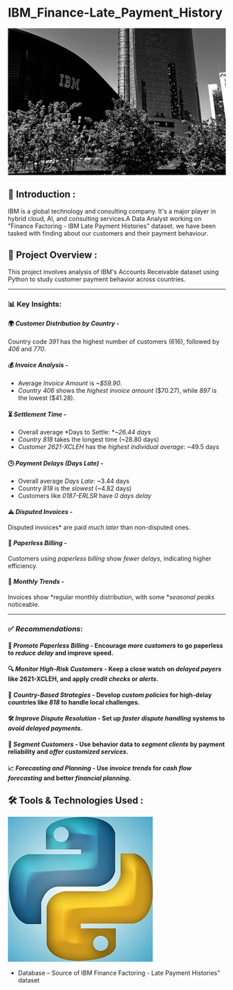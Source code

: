 # IBM_Finance-Late_Payment_History

  <img src="ibm.jpg" width=1000>

## 📌 Introduction :

IBM is a global technology and consulting company. It's a major player in hybrid cloud, AI, and consulting services.A Data Analyst working on "Finance Factoring - IBM Late Payment Histories" dataset. we have been tasked with finding about our customers and their payment behaviour.

## 🎯 Project Overview :
This project involves analysis of IBM's Accounts Receivable dataset using Python to study customer payment behavior across countries.

---

### 📊 Key Insights:

#### 🌍 *Customer Distribution by Country* -
Country code *391* has the highest number of customers (616), followed by *406* and *770*.

#### 💰 *Invoice Analysis* -
* Average *Invoice Amount* is *\~\$59.90*.
* *Country 406* shows the *highest invoice amount* (\$70.27), while *897* is the lowest (\$41.28).

#### ⏳ *Settlement Time* -
* Overall average *Days to Settle: **\~26.44 days*
* *Country 818* takes the longest time (\~28.80 days)
* *Customer 2621-XCLEH* has the *highest individual average*: \~49.5 days

#### 🕒 *Payment Delays (Days Late)* -
* Overall average *Days Late*: \~3.44 days
* Country *818* is the *slowest* (\~4.82 days)
* Customers like *0187-ERLSR* have *0 days delay*

#### ⚠ *Disputed Invoices* -
Disputed invoices* are paid *much later* than non-disputed ones.

#### 🧾 *Paperless Billing* -
Customers using *paperless billing* show *fewer delays*, indicating higher efficiency.

#### 📅 *Monthly Trends* -
Invoices show *regular monthly distribution, with some **seasonal peaks* noticeable.

---

### ✅ *Recommendations*:

#### 📨 *Promote Paperless Billing* - Encourage *more customers* to go paperless to *reduce delay* and improve speed.

#### 🔍 *Monitor High-Risk Customers* - Keep a close watch on *delayed payers* like 2621-XCLEH, and apply *credit checks* or *alerts*.

####  🏴 *Country-Based Strategies* - Develop *custom policies* for high-delay countries like *818* to handle local challenges.

#### 🛠 *Improve Dispute Resolution* - Set up *faster dispute handling* systems to *avoid delayed payments*.

#### 🧩 *Segment Customers* - Use behavior data to *segment clients* by payment reliability and *offer customized services*.

#### 📈 *Forecasting and Planning* - Use *invoice trends* for *cash flow forecasting* and better *financial planning*.


## **🛠️ Tools & Technologies Used** :
   ![image](python_logo.jpg)

- Database – Source of IBM Finance Factoring - Late Payment Histories" dataset

